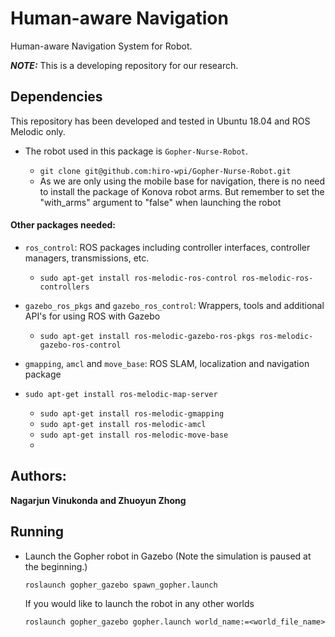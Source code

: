 # Human-aware Navigation
Human-aware Navigation System for Robot.

***NOTE:*** This is a developing repository for our research. 

## Dependencies
This repository has been developed and tested in Ubuntu 18.04 and ROS Melodic only.

- The robot used in this package is `Gopher-Nurse-Robot`. 
  
  - `git clone git@github.com:hiro-wpi/Gopher-Nurse-Robot.git`
  - As we are only using the mobile base for navigation, there is no need to install the package of Konova robot arms. But remember to set the "with_arms" argument to "false" when launching the robot
  

#### Other packages needed:

- `ros_control`: ROS packages including controller interfaces, controller managers, transmissions, etc.
  - `sudo apt-get install ros-melodic-ros-control ros-melodic-ros-controllers`
  
- `gazebo_ros_pkgs` and `gazebo_ros_control`: Wrappers, tools and additional API's for using ROS with Gazebo
  
  - `sudo apt-get install ros-melodic-gazebo-ros-pkgs ros-melodic-gazebo-ros-control`
  
- `gmapping`, `amcl` and `move_base`: ROS SLAM, localization and navigation package
- `sudo apt-get install ros-melodic-map-server`
  - `sudo apt-get install ros-melodic-gmapping`
  - `sudo apt-get install ros-melodic-amcl`
  - `sudo apt-get install ros-melodic-move-base`
  - 
## Authors:
**Nagarjun Vinukonda and Zhuoyun Zhong**

## Running

- Launch the Gopher robot in Gazebo (Note the simulation is paused at the beginning.)

  `roslaunch gopher_gazebo spawn_gopher.launch`

  If you would like to launch the robot in any other worlds

  `roslaunch gopher_gazebo gopher.launch world_name:=<world_file_name>` 

